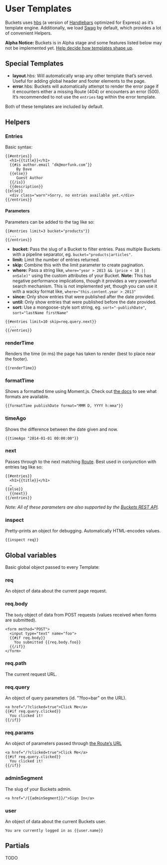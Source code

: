 # User Templates

Buckets uses [hbs](https://github.com/donpark/hbs) (a version of [Handlebars](http://handlebarsjs.com) optimized for Express) as it’s template engine. Additionally, we load [Swag](https://github.com/elving/swag) by default, which provides a lot of convenient Helpers.

**Alpha Notice:** Buckets is in Alpha stage and some features listed below may not be implemented yet. [Help decide how templates shape up](https://assembly.com/buckets/projects/54).

## Special Templates

* **layout**.hbs: Will automatically wrap any other template that’s served. Useful for adding global header and footer elements to the page.
* **error**.hbs: Buckets will automatically attempt to render the error page if it encounters either a missing Route (404) or encounters an error (500). It’s recommended to not use the `entries` tag within the error template.

Both of these templates are included by default.

## Helpers

### Entries

Basic syntax:

```
{{#entries}}
  <h1>{{title}}</h1>
  {{#is author.email ‘dk@morfunk.com’}}
     By Dave
  {{else}}
     Guest Author
  {{/is}}
  {{description}}
{{else}}
  <div class="warn">Sorry, no entries available yet.</div>
{{/entries}}
```

#### Parameters

Parameters can be added to the tag like so:

```
{{#entries limit=3 bucket="products"}}
  ...
{{/entries}}
```

* **bucket:** Pass the slug of a Bucket to filter entries. Pass multiple Buckets with a pipeline separator, eg. `bucket="products|articles"`.
* **limit:** Limit the number of entries returned.
* **skip:** Combine this with the limit parameter to create pagination.
* **where:** Pass a string like, `where="year > 2013 && (price < 10 || onSale)"` using the custom attributes of your Bucket. **Note:** This has negative performance implications, though it provides a very powerful search mechanism. This is not implemented yet, though you can use it with a wacky format like, `where="this.content.year > 2013"`
* **since:** Only show entries that were published after the date provided.
* **until:** Only show entries that were published before the date provided.
* **sort:** Use a mongoose-style sort string, eg. `sort="-publishDate"`, `sort="lastName firstName"`

```
{{#entries limit=10 skip=req.query.next}}
  ...
{{/entries}}
```

### renderTime

Renders the time (in ms) the page has taken to render (best to place near the footer).

```
{{renderTime}}
```

### formatTime

Shows a formatted time using Moment.js. Check out [the docs](http://momentjs.com/docs/#/displaying/format/) to see what formats are available.

```
{{formatTime publishDate format="MMM D, YYYY h:mma"}}
```

### timeAgo

Shows the difference between the date given and now.

```
{{timeAgo "2014-01-01 00:00:00"}}
```

### next

Passes through to the next matching [Route](routes.md). Best used in conjunction with entries tag like so:

```
{{#entries}}
  <h1>{{title}}</h1>
  …
{{else}}
  {{next}}
{{/entries}}
```

_Note: All of these parameters are also supported by the [Buckets REST API](api/)._

### inspect

Pretty-prints an object for debugging. Automatically HTML-encodes values.

```
{{inspect req}}
```

## Global variables

Basic global object passed to every Template:


### req

An object of data about the current page request.

### req.body

The `body` object of data from POST requests (values received when forms are submitted).

```
<form method="POST">
  <input type="text" name="foo">
  {{#if req.body}}
    You submitted {{req.body.foo}}
  {{/if}}
</form>
```

### req.path

The current request URL.

### req.query

An object of query parameters (id. "?foo=bar" on the URL).

```
<a href="/?clicked=true">Click Me</a>
{{#if req.query.clicked}}
  You clicked it!
{{/if}}
```

### req.params

An object of parameters passed through [the Route’s URL](routes.md)

```
<a href="/?clicked=true">Click Me</a>
{{#if req.query.clicked}}
  You clicked it!
{{/if}}
```

### adminSegment

The slug of your Buckets admin.

```
<a href="/{{adminSegment}}/">Sign In</a>
```

### user

An object of data about the current Buckets user.

```
You are currently logged in as {{user.name}}
```

## Partials

TODO
